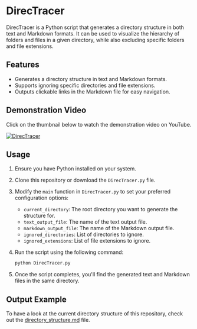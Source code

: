# DirecTracer

DirecTracer is a Python script that generates a directory structure in both text and Markdown formats. It can be used to visualize the hierarchy of folders and files in a given directory, while also excluding specific folders and file extensions.

## Features

- Generates a directory structure in text and Markdown formats.
- Supports ignoring specific directories and file extensions.
- Outputs clickable links in the Markdown file for easy navigation.

## Demonstration Video

Click on the thumbnail below to watch the demonstration video on YouTube.

[![DirecTracer](./demo/thumbnail2.png)](https://youtu.be/FqMauKiTvVs?si=FJlBiQBwpZb7_IPm)

## Usage

1. Ensure you have Python installed on your system.

2. Clone this repository or download the `DirecTracer.py` file.

3. Modify the `main` function in `DirecTracer.py` to set your preferred configuration options:

   - `current_directory`: The root directory you want to generate the structure for.
   - `text_output_file`: The name of the text output file.
   - `markdown_output_file`: The name of the Markdown output file.
   - `ignored_directories`: List of directories to ignore.
   - `ignored_extensions`: List of file extensions to ignore.

4. Run the script using the following command:

   ```bash
   python DirecTracer.py
   ```

5. Once the script completes, you'll find the generated text and Markdown files in the same directory.

## Output Example

To have a look at the current directory structure of this repository, check out the [directory_structure.md](./directory_structure.md) file.

